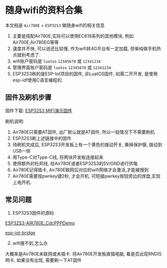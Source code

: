 # 随身wifi的资料合集

本文档是 `Air780E` + `ESP32S3` 做随身wifi的相关信息

1. 主要是搭配Air780E,实际可以使用EC618系列的其他模块, 例如Air700E,Air780EG等等
2. 速度并不快, 可以说还比较慢, 作为wifi转4G平台有一定加载, 但单纯做手机热点就别考虑了.
3. wifi账户密码是 `luatos`  `12345678` 或 `12341234`
4. 管理界面账户密码是 `luatos`  `12345678` 或 `12341234`
5. ESP32S3刷的是ESP-Iot项目的固件, 非LuatOS固件, 如需二开开发, 是使用esp-idf使用C语言编程的.

## 固件及刷机步骤

固件下载: [ESP32S3 MIFI演示固件](https://pan.air32.cn/s/DJTr?path=%2F%E5%90%84%E7%A7%8D%E6%B5%8B%E8%AF%95%E5%9B%BA%E4%BB%B6%2F%E9%9A%8F%E8%BA%ABwifi%E7%9A%84%E5%9B%BA%E4%BB%B6_ESP32S3)

刷机说明:

1. Air780E只需要AT固件, 出厂默认就是AT固件, 所以一般情况下不需要刷机
2. ESP32S3刷上述链接中的固件
3. 待刷机完成后, ESP32S3开发板上有一个黄色的拨动开关, 撕掉保护膜, 拨动到USB一侧
4. 用Type-C对Type-C线, 将两块开发板连接起来
5. 使用额外的杜邦线, 给Air780E或者ESP32S3的5V/GND进行供电
6. Air780E记得插卡, Air780E联网后对应的wifi网络才会激活,才能被搜到
7. Air780E需要按pwrkey键2秒, 才会开机. 可短接pwrkey按钮旁边的焊盘,实现上电开机.

## 常见问题

1. ESP32S3固件的源码

[ESP32S3-AIR780E_CdcPPPDemo](https://github.com/yangzichen123/ESP32S3-AIR780E_CdcPPPDemo)

[esp-iot-bridge](https://github.com/espressif/esp-iot-bridge/blob/master/components/iot_bridge/User_Guide_CN.md)

2. wifi搜不到,怎么办

大概率是Air780E未联网或未插卡. 将Air780E开发板直插电脑, 看是否出现RNDIS网卡, 如果没有出现, 需要刷一下AT固件
